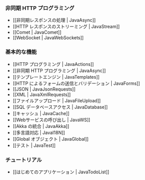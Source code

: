 <!-- translated -->
<!--
### Asynchronous HTTP programming
-->
### 非同期 HTTP プログラミング

<!--
- [[Handling asynchronous results | JavaAsync]]
- [[Streaming HTTP responses | JavaStream]]
- [[Comet sockets | JavaComet]]
- [[WebSockets | JavaWebSockets]]
-->
- [[非同期レスポンスの処理 | JavaAsync]]
- [[HTTP レスポンスのストリーミング | JavaStream]]
- [[Comet | JavaComet]]
- [[WebSocket | JavaWebSockets]]

<!--
### Main concepts
-->
### 基本的な機能

<!--
- [[HTTP programming | JavaActions]]
- [[Asynchronous HTTP programming | JavaAsync]]
- [[The template engine | JavaTemplates]]
- [[HTTP form submission and validation | JavaForms]]
- [[Working with JSON | JavaJsonRequests]]
- [[Working with XML | JavaXmlRequests]]
- [[Handling file upload | JavaFileUpload]]
- [[Accessing an SQL database | JavaDatabase]]
- [[Using the Cache | JavaCache]]
- [[Calling web services | JavaWS]]
- [[Integrating with Akka | JavaAkka]]
- [[Internationalization | JavaI18N]]
- [[The application Global object | JavaGlobal]]
- [[Testing your application | JavaTest]]
-->
- [[HTTP プログラミング | JavaActions]]
- [[非同期 HTTP プログラミング | JavaAsync]]
- [[テンプレートエンジン | JavaTemplates]]
- [[HTTP によるフォームの送信とバリデーション | JavaForms]]
- [[JSON | JavaJsonRequests]]
- [[XML | JavaXmlRequests]]
- [[ファイルアップロード | JavaFileUpload]]
- [[SQL データベースアクセス | JavaDatabase]]
- [[キャッシュ | JavaCache]]
- [[Webサービスの呼び出し | JavaWS]]
- [[Akka の統合 | JavaAkka]]
- [[多言語対応 | JavaI18N]]
- [[Global オブジェクト | JavaGlobal]]
- [[テスト | JavaTest]]

<!--
### Tutorials
-->
### チュートリアル

<!--
- [[Your first application | JavaTodoList]]
-->
- [[はじめてのアプリケーション | JavaTodoList]]